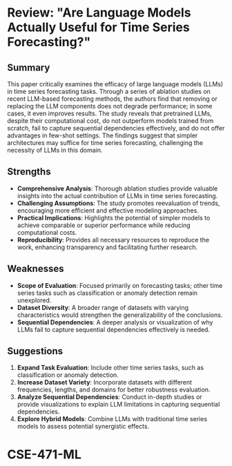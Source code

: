 # Review: "Are Language Models Actually Useful for Time Series Forecasting?"

## Summary
This paper critically examines the efficacy of large language models (LLMs) in time series forecasting tasks. Through a series of ablation studies on recent LLM-based forecasting methods, the authors find that removing or replacing the LLM components does not degrade performance; in some cases, it even improves results. The study reveals that pretrained LLMs, despite their computational cost, do not outperform models trained from scratch, fail to capture sequential dependencies effectively, and do not offer advantages in few-shot settings. The findings suggest that simpler architectures may suffice for time series forecasting, challenging the necessity of LLMs in this domain.

## Strengths
- **Comprehensive Analysis**: Thorough ablation studies provide valuable insights into the actual contribution of LLMs in time series forecasting.
- **Challenging Assumptions**: The study promotes reevaluation of trends, encouraging more efficient and effective modeling approaches.
- **Practical Implications**: Highlights the potential of simpler models to achieve comparable or superior performance while reducing computational costs.
- **Reproducibility**: Provides all necessary resources to reproduce the work, enhancing transparency and facilitating further research.

## Weaknesses
- **Scope of Evaluation**: Focused primarily on forecasting tasks; other time series tasks such as classification or anomaly detection remain unexplored.
- **Dataset Diversity**: A broader range of datasets with varying characteristics would strengthen the generalizability of the conclusions.
- **Sequential Dependencies**: A deeper analysis or visualization of why LLMs fail to capture sequential dependencies effectively is needed.

## Suggestions
1. **Expand Task Evaluation**: Include other time series tasks, such as classification or anomaly detection.
2. **Increase Dataset Variety**: Incorporate datasets with different frequencies, lengths, and domains for better robustness evaluation.
3. **Analyze Sequential Dependencies**: Conduct in-depth studies or provide visualizations to explain LLM limitations in capturing sequential dependencies.
4. **Explore Hybrid Models**: Combine LLMs with traditional time series models to assess potential synergistic effects.

# CSE-471-ML
